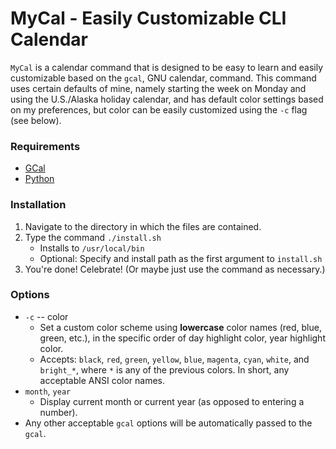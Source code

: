 # MyCal - Easily Customizable CLI Calendar

`MyCal` is a calendar command that is designed to be easy to learn and easily customizable
based on the `gcal`, GNU calendar, command. This command uses certain defaults of mine,
namely starting the week on Monday and using the U.S./Alaska holiday calendar, and has
default color settings based on my preferences, but color can be easily customized using
the `-c` flag (see below).

### Requirements

- [GCal](https://www.gnu.org/software/gcal/)
- [Python](https://anaconda.org)

### Installation

1. Navigate to the directory in which the files are contained.
2. Type the command `./install.sh`
    - Installs to `/usr/local/bin`
    - Optional: Specify and install path as the first argument to `install.sh`
3. You're done! Celebrate! (Or maybe just use the command as necessary.)

### Options

- `-c` -- color
    - Set a custom color scheme using **lowercase** color names (red, blue, green, etc.),
      in the specific order of day highlight color, year highlight color.
    - Accepts: `black`, `red`, `green`, `yellow`, `blue`, `magenta`, `cyan`, `white`, and
      `bright_*`, where `*` is any of the previous colors. In short, any acceptable ANSI
      color names.
- `month`, `year`
    - Display current month or current year (as opposed to entering a number).
- Any other acceptable `gcal` options will be automatically passed to the `gcal`.
